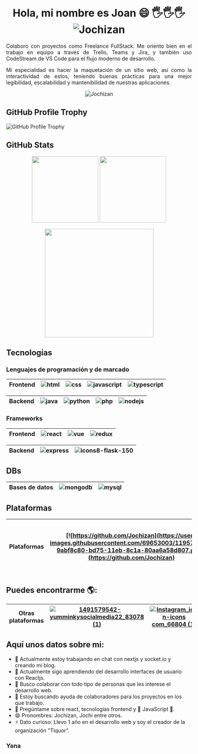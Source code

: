 <p align='center'>
  <h1 align='center'> Hola, mi nombre es Joan 😄 🖐️🖐️🖐️ <img src="https://komarev.com/ghpvc/?username=Jochizan&label=Profile%20views&color=129e00&style=plastic" alt="Jochizan"/></h1>
</p>

<p align='justify'>
Colaboro con proyectos como Freelance FullStack. Me oriento bien en el trabajo en equipo a través de Trello, Teams y Jira, y también uso CodeStream de VS Code para el flujo moderno de desarrollo.
</p>
<p align='justify'>
Mi especialidad es hacer la maquetación de un sitio web, así como la interactividad de estos, teniendo buenas prácticas para una mejor legibilidad, escalabilidad y mantenibilidad de nuestras aplicaciones.
</p>

<p align='center'>
  <img src='https://user-images.githubusercontent.com/69653003/112893349-2bdcf480-90a0-11eb-996e-89f6c7254ab5.jpg' alt='Jochizan'/>
</p>

## GitHub Profile Trophy

![GitHub Profile Trophy](https://github-profile-trophy.vercel.app/?username=Jochizan&theme=darkhub&margin-w=45)

## GitHub Stats

<div align='center'>  
  <img height='180em' src='https://github-readme-stats.vercel.app/api/top-langs/?username=Jochizan&layout=compact&langs_count=8&theme=dark' />
  <img height='180em' src='https://github-readme-stats.vercel.app/api?username=Jochizan&show_icons=true&theme=dark&include_all_commits=true&count_private=true' />
</div>

<p align='center'>
  <img height="295em"  src="https://activity-graph.herokuapp.com/graph?username=Jochizan&theme=xcode"/>
</p>

## Tecnologías

### Lenguajes de programación y de marcado

| Frontend | ![html](https://user-images.githubusercontent.com/69653003/119570219-6ea40b80-bd75-11eb-8703-4e7996ff4d90.png) | ![css](https://user-images.githubusercontent.com/69653003/119570225-719efc00-bd75-11eb-90b3-97c9e0affea8.png) | ![javascript](https://user-images.githubusercontent.com/69653003/119570226-72379280-bd75-11eb-8c56-b41dae8d385d.png) | ![typescript](https://user-images.githubusercontent.com/69653003/119570234-75328300-bd75-11eb-8c43-63ec8a2ffbfe.png) |
| -------- | -------- | -------- | -------- | -------- |

| Backend | ![java](https://user-images.githubusercontent.com/69653003/119570286-84193580-bd75-11eb-9297-dc3cd31a9084.png) | ![python](https://user-images.githubusercontent.com/69653003/119657705-de57dc00-bdf1-11eb-9523-e3150af482a4.png) | ![php](https://user-images.githubusercontent.com/69653003/119570261-7e235480-bd75-11eb-8335-05aed9beef90.png) |  ![nodejs](https://user-images.githubusercontent.com/69653003/119570255-7c599100-bd75-11eb-89ed-fe05b7c15eae.png) |
| ------- | ------- | ------- | ------- | ------- |

### Frameworks

| Frontend | ![react](https://user-images.githubusercontent.com/69653003/119570239-76fc4680-bd75-11eb-8baf-90413ae3c8f4.png) | ![vue](https://user-images.githubusercontent.com/69653003/127247139-70b8894c-7469-4d73-94e8-b01f753ec28d.png) | ![redux](https://user-images.githubusercontent.com/69653003/133941438-e36c1de6-1f69-4ba5-9382-885c94f417fa.png) |
| -------- | -------- | -------- | -------- |

| Backend | ![express](https://user-images.githubusercontent.com/69653003/119570283-83809f00-bd75-11eb-85fc-703f48ae74f1.png) | ![icons8-flask-150](https://user-images.githubusercontent.com/69653003/127247175-50742cc5-f98c-4048-9044-dd75acfbe679.png) |
| -------- | -------- | -------- |

## DBs

| Bases de datos | ![mongodb](https://user-images.githubusercontent.com/69653003/119570307-8bd8da00-bd75-11eb-9249-609a55234c35.png) | ![mysql](https://user-images.githubusercontent.com/69653003/119570309-8c717080-bd75-11eb-9ae0-d69e4cc630b4.png) |
| -------- | -------- | -------- |

## Plataformas

| Plataformas | [![https://github.com/Jochizan](https://user-images.githubusercontent.com/69653003/119570342-9abf8c80-bd75-11eb-8c1a-80aa6a58d807.png)](https://github.com/Jochizan) | [![file_type_gitlab_icon_130579](https://user-images.githubusercontent.com/69653003/127249186-b16eeece-f608-45f1-8814-8fda596b936a.png)](https://gitlab.com/Jochizan) | [![bitbucket_icon_130979](https://user-images.githubusercontent.com/69653003/127249037-88a53fc7-803a-4684-b146-f3142236a2ee.png)](https://bitbucket.org/Jochizan) | [![https://hub.docker.com/u/jochizan](https://user-images.githubusercontent.com/69653003/127245663-faa65a97-371f-45a2-9f60-e361d158332f.png)](https://hub.docker.com/u/jochizan) | [![https://www.hackerrank.com/Jochizan](https://user-images.githubusercontent.com/69653003/127247665-4bba2f77-a30d-4be8-aeb6-98ada884da4c.png)](https://www.hackerrank.com/Jochizan) | [![https://codeforces.com/profile/remnyachizot2015](https://user-images.githubusercontent.com/69653003/127247308-126128b5-d8c1-4919-95a0-0f8ab7127f33.png)](https://codeforces.com/profile/remnyachizot2015) | [![https://developers.google.com/profile/u/100596963017130784226?utm_source=developers.google.com](https://user-images.githubusercontent.com/69653003/127247609-e89a75a0-83ae-4b15-ba24-2e99c0796c6c.png)](https://developers.google.com/profile/u/100596963017130784226?utm_source=developers.google.com) |
| -------- | -------- | -------- | -------- | -------- | -------- | -------- | -------- |

## Puedes encontrarme 🌎:

| Otras plataformas | [![1491579542-yumminkysocialmedia22_83078 (1)](https://user-images.githubusercontent.com/69653003/127248623-11d41aa6-1c1a-4919-bb3d-39146a420430.png)](https://twitter.com/@Jochizan) | [![Instagram_icon-icons com_66804 (1)](https://user-images.githubusercontent.com/69653003/127248655-db935cb6-4911-408b-9e7f-9b9691a96f38.png)](https://www.instagram.com/jochizan) | [![linkedin_icon-icons com_53609](https://user-images.githubusercontent.com/69653003/127248704-fa23bf1a-14a6-4a60-8575-ebbc9816edf7.png)](https://www.linkedin.com/in/jochizan) |
| -------- | -------- | -------- | -------- |

## Aquí unos datos sobre mi:

- 🔭 Actualmente estoy trabajando en chat con nextjs y socket.io y creando mi blog.
- 🌱 Actualmente sigo aprendiendo del desarrollo interfaces de usuario con Reactjs.
- 👯 Busco colaborar con todo tipo de personas que les interese el desarrollo web.
- 🤔 Estoy buscando ayuda de colaboradores para los proyectos en los que trabajo.
- 💬 Pregúntame sobre react, tecnologías frontend y 💖 JavaScript 💙.
- 😄 Pronombres: Jochizan, Jochi entre otros.
- ⚡ Dato curioso: Llevo 1 año en el desarrollo web y soy el creador de la organización "Tiquor".

### Yana
